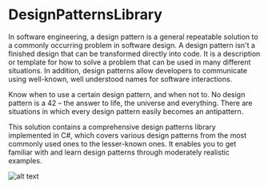 # DesignPatternsLibrary

In software engineering, a design pattern is a general repeatable solution to a commonly occurring problem in software design.
A design pattern isn't a finished design that can be transformed directly into code.
It is a description or template for how to solve a problem that can be used in many different situations.
In addition, design patterns allow developers to communicate using well-known, well understood names for software interactions.

Know when to use a certain design pattern, and when not to.
No design pattern is a 42 – the answer to life, the universe and everything. There are situations in which every design pattern easily becomes an antipattern.

This solution contains a comprehensive design patterns library implemented in C#, which covers various design patterns from the most commonly used ones to the lesser-known ones. It enables you to get familiar with and learn design patterns through moderately realistic examples.

![alt text](https://github.com/nemanjarogic/DesignPatternsLibrary/blob/main/assets/images/design-patterns-types.png "Design Patterns")
